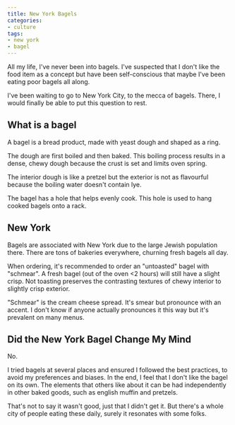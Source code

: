 ```yaml
---
title: New York Bagels
categories:
- culture
tags:
- new york
- bagel
---
```


All my life, I've never been into bagels.
I've suspected that I don't like the food item as a concept but have been self-conscious that maybe I've been eating
poor bagels all along.

I've been waiting to go to New York City, to the mecca of bagels.
There, I would finally be able to put this question to rest.

## What is a bagel

A bagel is a bread product, made with yeast dough and shaped as a ring.

The dough are first boiled and then baked.
This boiling process results in a dense, chewy dough because the crust is set and limits oven spring.

The interior dough is like a pretzel but the exterior is not as flavourful because the boiling water doesn't contain lye.

The bagel has a hole that helps evenly cook.
This hole is used to hang cooked bagels onto a rack.

## New York

Bagels are associated with New York due to the large Jewish population there.
There are tons of bakeries everywhere, churning fresh bagels all day.

When ordering, it's recommended to order an "untoasted" bagel with "schmear".
A fresh bagel (out of the oven <2 hours) will still have a slight crisp.
Not toasting preserves the contrasting textures of chewy interior to slightly crisp exterior.

"Schmear" is the cream cheese spread.
It's smear but pronounce with an accent.
I don't know if anyone actually pronounces it this way but it's prevalent on many menus.

## Did the New York Bagel Change My Mind

No.

I tried bagels at several places and ensured I followed the best practices, to avoid my preferences and biases.
In the end, I feel that I don't like the bagel on its own.
The elements that others like about it can be had independently in other baked goods, such as english muffin and pretzels.

That's not to say it wasn't good, just that I didn't get it.
But there's a whole city of people eating these daily, surely it resonates with some folks.
